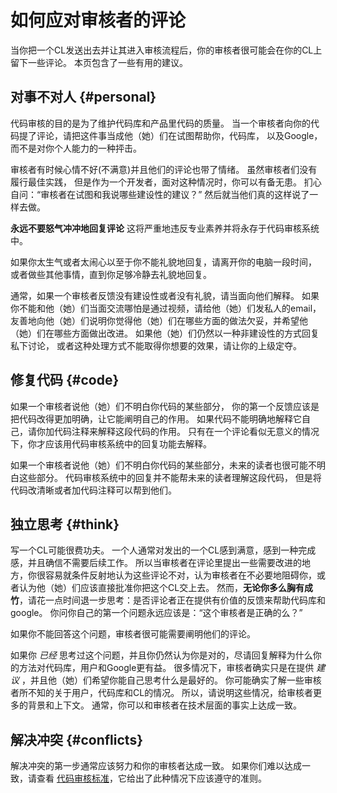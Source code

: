 # 如何应对审核者的评论

当你把一个CL发送出去并让其进入审核流程后，你的审核者很可能会在你的CL上留下一些评论。
本页包含了一些有用的建议。

## 对事不对人 {#personal}

代码审核的目的是为了维护代码库和产品里代码的质量。
当一个审核者向你的代码提了评论，请把这件事当成他（她）们在试图帮助你，代码库，
以及Google，而不是对你个人能力的一种抨击。

审核者有时候心情不好(不满意)并且他们的评论也带了情绪。
虽然审核者们没有履行最佳实践，
但是作为一个开发者，面对这种情况时，你可以有备无患。
扪心自问：“审核者在试图和我说哪些建设性的建议？”
然后就当他们真的这样说了一样去做。


**永远不要怒气冲冲地回复评论**
这将严重地违反专业素养并将永存于代码审核系统中。

如果你太生气或者太闹心以至于你不能礼貌地回复，请离开你的电脑一段时间，
或者做些其他事情，直到你足够冷静去礼貌地回复。

通常，如果一个审核者反馈没有建设性或者没有礼貌，请当面向他们解释。
如果你不能和他（她）们当面交流哪怕是通过视频，请给他（她）们发私人的email，
友善地向他（她）们说明你觉得他（她）们在哪些方面的做法欠妥，并希望他（她）们在哪些方面做出改进。
如果他（她）们仍然以一种非建设性的方式回复私下讨论，
或者这种处理方式不能取得你想要的效果，请让你的上级定夺。

## 修复代码 {#code}

如果一个审核者说他（她）们不明白你代码的某些部分，
你的第一个反馈应该是把代码改得更加明确，让它能阐明自己的作用。
如果代码不能明确地解释它自己，请你加代码注释来解释这段代码的作用。
只有在一个评论看似无意义的情况下，你才应该用代码审核系统中的回复功能去解释。


如果一个审核者说他（她）们不明白你代码的某些部分，未来的读者也很可能不明白这些部分。
代码审核系统中的回复并不能帮未来的读者理解这段代码，
但是将代码改清晰或者加代码注释可以帮到他们。

## 独立思考 {#think}

写一个CL可能很费功夫。
一个人通常对发出的一个CL感到满意，感到一种完成感，并且确信不需要后续工作。
所以当审核者在评论里提出一些需要改进的地方，你很容易就条件反射地认为这些评论不对，认为审核者在不必要地阻碍你，或者认为他（她）们应该直接批准你把这个CL交上去。
然而，**无论你多么胸有成竹**，请花一点时间退一步思考：是否评论者正在提供有价值的反馈来帮助代码库和google。
你问你自己的第一个问题永远应该是：“这个审核者是正确的么？”

如果你不能回答这个问题，审核者很可能需要阐明他们的评论。

如果你 *已经* 思考过这个问题，并且你仍然认为你是对的，尽请回复解释为什么你的方法对代码库，用户和Google更有益。
很多情况下，审核者确实只是在提供 *建议* ，并且他（她）们希望你能自己思考什么是最好的。
你可能确实了解一些审核者所不知的关于用户，代码库和CL的情况。
所以，请说明这些情况，给审核者更多的背景和上下文。
通常，你可以和审核者在技术层面的事实上达成一致。

## 解决冲突 {#conflicts}

解决冲突的第一步通常应该努力和你的审核者达成一致。
如果你们难以达成一致，请查看
[代码审核标准](../reviewer/standard.md)，它给出了此种情况下应该遵守的准则。
